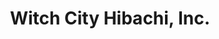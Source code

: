 ---
layout: place
title: "Witch City Hibachi, Inc."
permalink: /massachusetts/salem/witch-city-hibachi-inc.html
stateAbbr: MA
stateName: Massachusetts
cityName: Salem
seo:
  name: "Witch City Hibachi, Inc."
  type: Restaurant
  links: https://www.witchcityhibachi.com/
description: "Witch City Hibachi, Inc. serves delicious sushi in Salem, Massachusetts. Try fresh Japanese dishes for a great dining experience. Available for takeout, delivery, lunch, and dinner."
place_id: ChIJ4diJ25gV44kRpRKwwN04iyE
photos:
  - name: >-
      places/ChIJ4diJ25gV44kRpRKwwN04iyE/photos/AeeoHcKjNBpG_ErZRUJmTuoGbVUi6a2gpVgG0ePYl4ecHDzIYPo16nguFpOSwPmb_5iSJiJEi9u5QRk87-eS3ldYdBF8k3djHaqhEjkoX4I2YK6QtoriLPAl3Et3kqCiY4QWd-Uhq1brHPPrDbqP83ehqUPQCZ_5B5OuUTcOst_U-k4EI2Qkni7qjMwt5yLiFoqaRbVrUI7M0sv4TAhlRz_eQQwP-OYhRR6p7-GPlztxiro-s3kgiYo5MEH0Te-_VnHU_Pb0patplx_6RgJeyfxLs5WMJeeFm9suq0_M6GuO-bHYh-3XUg1O5-slhJXOGONGHK91A9JWQfy-vVdpJ0Rd2diQ6J8W8OcOgTPu2UcW0qhhz6TrlpO-AlapUG5lkBhzfsRzrNL07VFwKrWI5FJwKYz0c8aEqj5BYGest2K-5kqwEQ
    widthPx: 2384
    heightPx: 2715
    authorAttributions:
      - displayName: Monica R
        uri: https://maps.google.com/maps/contrib/111404016483857053774
        photoUri: >-
          https://lh3.googleusercontent.com/a/ACg8ocJLYITKu8kjPs4GrNuxgqouGR2Va9BYKfhfzXmk-yd7fFtIM-c=s100-p-k-no-mo
    flagContentUri: >-
      https://www.google.com/local/imagery/report/?cb_client=maps_api_places.places_api&image_key=!1e10!2sCIHM0ogKEICAgICpyYP8dg&hl=en-US
    googleMapsUri: >-
      https://www.google.com/maps/place//data=!3m4!1e2!3m2!1sCIHM0ogKEICAgICpyYP8dg!2e10!4m2!3m1!1s0x89e31598db89d8e1:0x218b38ddc0b012a5
  - name: >-
      places/ChIJ4diJ25gV44kRpRKwwN04iyE/photos/AeeoHcKP5Xu9lZnc7A6MbRbD93PkfhvfZOsSLGVV_KWRZK8pQ6nmmhBrLNpozAackOd2K9LL0-NW6N1aHLXGJr_V0pTr7sVr52fC2SCA--KMXcTpZmIt8al-_mka7e9E1_jYxYjQ6SL2X-_8VIq7NDRekM1-LQ7DfJT02WPCAlUvQhiIvspWNx5fgZskbX6xJzPE0e5iauMdSQWBlCz7JQz8_D_yEcGAvMvbpygvGwj8tqAZULWO4R5K0Swj9bxtNeRzfr_Qv_xc66gwFF7_QmFpZKyoKPzz18pFsj95HxB_qWitoA9_Rk0jhhb6C92R5ZsBhqan-LfSbwxd4zF8ukqtlCduCtA0zdd8LLyV25PIaJG_CMRGoM8h14q3qGtMaZz_Iec2MHMPfWiDNz9Tur1VL9XzCkiiq_ciYbFLlNsxP2IuQrEg
    widthPx: 3024
    heightPx: 3024
    authorAttributions:
      - displayName: Lee Bee
        uri: https://maps.google.com/maps/contrib/110397648956016863152
        photoUri: >-
          https://lh3.googleusercontent.com/a-/ALV-UjXLAyu_gg2XMHABhHKO-JBzZ_JODG-YYoBkrqYCWtJ0oLFomvs5=s100-p-k-no-mo
    flagContentUri: >-
      https://www.google.com/local/imagery/report/?cb_client=maps_api_places.places_api&image_key=!1e10!2sCIHM0ogKEICAgIC298mTmwE&hl=en-US
    googleMapsUri: >-
      https://www.google.com/maps/place//data=!3m4!1e2!3m2!1sCIHM0ogKEICAgIC298mTmwE!2e10!4m2!3m1!1s0x89e31598db89d8e1:0x218b38ddc0b012a5
  - name: >-
      places/ChIJ4diJ25gV44kRpRKwwN04iyE/photos/AeeoHcLV-4lPMQHJb75zKmSzGR7Gybm3Q2TKmVdO3AZJTyzNNPv-s91_8sh--KszazOmRESaxAG_gmMlFgLVgUMOQ32hSkxBRmfB5dqToxFWlH9rbRF7uLm5xTtNZ9g-LrY4f_k8EToyTylZO9bcANEzDuqiyJByS5KIy2v1dKq5kS0pBBJ4GDkXG0QglfQ2_4TDZz2r8eZvc3_F5MxRXmZ3djS-Q2IXA9TFxNuX3WAfZKtUzNumO4gNF59BgFweO5cknQZ8pOO13Cfw9BvrMjRxmLbgm4pcSkbbeoI9H0AZ0s0KgKYEfdCi-FUkMrn_-bHBDYoQQuvvxzvNJ1gv2kvR4xc7Eg4yCYkY2ofbwDY3tawvzeQ3GPJVs5cIYF8KsZsv58pJde1LsP21KACrdXzdh2MZwtUDIN9Ngf7YalOirPMJnTtW
    widthPx: 3024
    heightPx: 4032
    authorAttributions:
      - displayName: Torii Lankford
        uri: https://maps.google.com/maps/contrib/112237823423173494676
        photoUri: >-
          https://lh3.googleusercontent.com/a-/ALV-UjUFvouOxDs9lM9-w3j8OXSWXaOJCreZXpV-kU_ADQqn_04nTLnL=s100-p-k-no-mo
    flagContentUri: >-
      https://www.google.com/local/imagery/report/?cb_client=maps_api_places.places_api&image_key=!1e10!2sCIHM0ogKEICAgIC3oMHC6AE&hl=en-US
    googleMapsUri: >-
      https://www.google.com/maps/place//data=!3m4!1e2!3m2!1sCIHM0ogKEICAgIC3oMHC6AE!2e10!4m2!3m1!1s0x89e31598db89d8e1:0x218b38ddc0b012a5
  - name: >-
      places/ChIJ4diJ25gV44kRpRKwwN04iyE/photos/AeeoHcJAFcAfhI2jk2FJIPFcUx91ON7w47iHH7AfX9vykU5chQbxeC3_4njxDaP0j585ZMflafCv7B680lokf56zg3skocPzxwiQLBhi0QT7JLILH3djPDGQmWiQVVGI5zClJuhBjKFlCxE0JqlpoFXEG5cxj_XxacmGBGyivGezXZkqDTvb0ClRgmda9IFbOZ9ZL6ljF9mT4-M7maE-777NrK8fGH69eJOtcDOedI3uvzcYQTBmWQBucKLzl1oBVHthwvycrRVKqlQCTrIXU_HVZ2Uvg5AUCrRhE28dTUfPlGOUVicjYPQYVNvPJlOI4lpEOH1EH52JFB8KKv-SO0W824yp1eXob7I5_IDcmjnP82bGbdGdCTaAr_yKRFd1PR74CFz-NGtgkK39PDw6TbnMtbopbVLdk7mOEMeV_m6_22-WWYI
    widthPx: 3024
    heightPx: 4032
    authorAttributions:
      - displayName: Dea Hoxha
        uri: https://maps.google.com/maps/contrib/113395644007634059867
        photoUri: >-
          https://lh3.googleusercontent.com/a-/ALV-UjV2veG_6pTEQbjrfGj40hSd71rQdP9pDp_dVpOItCDl8Lr2bDfk=s100-p-k-no-mo
    flagContentUri: >-
      https://www.google.com/local/imagery/report/?cb_client=maps_api_places.places_api&image_key=!1e10!2sCIHM0ogKEICAgMCgwKzRhwE&hl=en-US
    googleMapsUri: >-
      https://www.google.com/maps/place//data=!3m4!1e2!3m2!1sCIHM0ogKEICAgMCgwKzRhwE!2e10!4m2!3m1!1s0x89e31598db89d8e1:0x218b38ddc0b012a5
  - name: >-
      places/ChIJ4diJ25gV44kRpRKwwN04iyE/photos/AeeoHcJ9lbJVhZbbuBwrh_EmSAH5Rt-65xI7pxr2cfS76ZSRs7vqp80tPX_zF638T33pDVPjrsBgDGjKG_FxQ9YMcQNGDOmqtmdHi3CR97VNcWjtjgZWeXeHBwCEgeWo9yKdb0sU28Q2jjBHTTb15R4q5Wt_2xPdEjyjLwqzrTyUrF3_cY8s62h6u1rjQBurKsAyD7fbzOw6t12e0woLY-MOlpjYfdSCK5DAyG_4wS1BV8mR0LKCkiemOBJs3wBWMdDLQ6rYen9AMlZi4PurfChv3nBE4vY5ZuJv5uDM9eMJWCzUpZ-8-4BDqlam0BF0LyoAPBqhPfPV_zyf-Tz6OWepwtJp64x8MKySRXO56huthrR74GseahWUZePgmHqho76-WmuC2z06NyJ5vWJ6NbVhSaJwgS6YEWVyPjq01r5Q2_hy7-QA
    widthPx: 2252
    heightPx: 4000
    authorAttributions:
      - displayName: Blig Bal
        uri: https://maps.google.com/maps/contrib/117081909565825011025
        photoUri: >-
          https://lh3.googleusercontent.com/a-/ALV-UjUOW5D6IPn7MtA7hKxQuRp7Os5rc0fat0p7vTZskfK5NEB1lvPCwA=s100-p-k-no-mo
    flagContentUri: >-
      https://www.google.com/local/imagery/report/?cb_client=maps_api_places.places_api&image_key=!1e10!2sCIHM0ogKEICAgIDn06zlpwE&hl=en-US
    googleMapsUri: >-
      https://www.google.com/maps/place//data=!3m4!1e2!3m2!1sCIHM0ogKEICAgIDn06zlpwE!2e10!4m2!3m1!1s0x89e31598db89d8e1:0x218b38ddc0b012a5
  - name: >-
      places/ChIJ4diJ25gV44kRpRKwwN04iyE/photos/AeeoHcL7gS5BstBQemk3rZio5C1o_EwIloWKF1nNfF1BXkkmVfYKrsMYQ_Kq4gflCKfZA0EwEkjVtdBQTZBPK7FxohfFNouYDqO4-B1Pcn3PYucofUdUgjPCIeaWUfp7uWgz_EbE8v1NNJoyFEORXn_ILToE86TCYjkxF-hpTPSHfXiioIvsjvWrIPcosjU-Ys2HiGZYZX2nBzTxbEH0qLOB-iJi2NwkYdJfwslHvPO_ECyBEG9XNfqDAHlw4ZRhCcq-2D1FqksOK1O5O4O-kqLqVYwRLM5T1o-PECalSEvWnJmQd321KYTJsKZBWaP4MwPIKLuj_v28uACt2_gSzysB9Tdc6XS7crQqT50THhEtz-8LBn5PscYKojHbaPXl3ImlP1HSjD3tNsnN7gemv6Ko7yeUpQXELK49PRNfdZ-aMM-_rOpl
    widthPx: 4032
    heightPx: 3024
    authorAttributions:
      - displayName: Trish Treacy
        uri: https://maps.google.com/maps/contrib/106309326270373324286
        photoUri: >-
          https://lh3.googleusercontent.com/a-/ALV-UjWhkAN8SZe9Bdy-tcfHcsUshqi2sWPRZ5UWkgfVspaxtEphvijFHQ=s100-p-k-no-mo
    flagContentUri: >-
      https://www.google.com/local/imagery/report/?cb_client=maps_api_places.places_api&image_key=!1e10!2sCIHM0ogKEICAgICfn9CdzQE&hl=en-US
    googleMapsUri: >-
      https://www.google.com/maps/place//data=!3m4!1e2!3m2!1sCIHM0ogKEICAgICfn9CdzQE!2e10!4m2!3m1!1s0x89e31598db89d8e1:0x218b38ddc0b012a5
  - name: >-
      places/ChIJ4diJ25gV44kRpRKwwN04iyE/photos/AeeoHcJ2WipeEXhN-WbQkv9qRc1BLOfx4C85bF6mQwf9ZByE-g1Tx51pr4bjwpDNLOem8rluJ02K138XZeSTbRUw9NbjhtsPfrUCeQLVywqi1Ce-c6O8PGZEPexNHAMHZzyDPk8VafUyAq6zqZdCo9btA7w6KlC2I0zaWZgtpsvBICOYQuxWwLwF1nRwewfNtj-D6jUsa4CnMKHAazXWuvYhDKFB73Q4Adoq3ebnLEmJPoH1lvcZfpT9M6Ua3zPxPmIt1rEk6s7LInpcfWfKbgx96Gq85C3iCGy1tWSHN4mPYFLpg0bKOgeqmqdfl7g86M_nTJLNY7rkZja621EqbeG7sIhpLU_3U_Y8fym7pnhOQRu6nibF8uViQB1VWC7TVzv8lWr7QRsHVa9KcKQX2cSUoqclh6F8IGBVNxfgElsU3m8gMfw
    widthPx: 3072
    heightPx: 4080
    authorAttributions:
      - displayName: Kristine Donatelli
        uri: https://maps.google.com/maps/contrib/105390482902000259343
        photoUri: >-
          https://lh3.googleusercontent.com/a-/ALV-UjWLlb6fFEtE3aMn_ArjdRuy2iwX4Zc86KXli1CraMsaBqsDk74R=s100-p-k-no-mo
    flagContentUri: >-
      https://www.google.com/local/imagery/report/?cb_client=maps_api_places.places_api&image_key=!1e10!2sCIHM0ogKEICAgIC-kqD2hAE&hl=en-US
    googleMapsUri: >-
      https://www.google.com/maps/place//data=!3m4!1e2!3m2!1sCIHM0ogKEICAgIC-kqD2hAE!2e10!4m2!3m1!1s0x89e31598db89d8e1:0x218b38ddc0b012a5
  - name: >-
      places/ChIJ4diJ25gV44kRpRKwwN04iyE/photos/AeeoHcI3vZMk_mY8ixBlbFzk7g_d1A9hwtpkTNLxTSQsnH9otU741cykA_E-21XmLz03b0gIYdn9JN1q25Z4utz_L2OVclhVnls4WjVtegFD5hMABhg6-xvrG2fYGq3RgXSoSACCobV9WN0jo-rl0CHz319M1EpGBR_2UosVy6hR7wimSMCjzhnXl3ZihvqIluThkwhWQmQz81e_MbAhz2Pjh58GazuNjKKA36Jj-p_zVVv5sQcyd7bltg3nIfQbjGFdoJatykBzrMg8LFu5PvsapUZcQVP6vKmdVxPNhCR7QMLGN2JmP1qYp8UwCze9Jwa4cZAVT_m5IkADqlketqSvUFYz5RliDqw_NrcgIT9UHO6deuSCtvwOa3_alfdKaTkk_5V1AzMcjs3KEVkffl8UFzP2xoXv51IRfscGZXTc81nHkw
    widthPx: 4032
    heightPx: 3024
    authorAttributions:
      - displayName: Robert Oprzedek
        uri: https://maps.google.com/maps/contrib/104077993970064332836
        photoUri: >-
          https://lh3.googleusercontent.com/a/ACg8ocKZfI3r_jr56fvWy_UMZM6tEnuBwOENGN5wARUWb7ZX1s2q7w=s100-p-k-no-mo
    flagContentUri: >-
      https://www.google.com/local/imagery/report/?cb_client=maps_api_places.places_api&image_key=!1e10!2sCIHM0ogKEICAgMCglrmULw&hl=en-US
    googleMapsUri: >-
      https://www.google.com/maps/place//data=!3m4!1e2!3m2!1sCIHM0ogKEICAgMCglrmULw!2e10!4m2!3m1!1s0x89e31598db89d8e1:0x218b38ddc0b012a5
  - name: >-
      places/ChIJ4diJ25gV44kRpRKwwN04iyE/photos/AeeoHcLI0uHH6BYv2wHHZhNC5Xfp4QAxd-TAQN0S-6T8Hgxr5tPbHp50POoFTAGic88KKtrunyvwbI_k4-_IyYI3dCvBGqgZbH6ZHttZOAghYoT-yd1hWJORLrgU94bMxfutoq355q9nJIqARA0ZRaHvqSFgqgMNnCpIHIWEuP3cPp1xnVr9aYIkM_iW6Z0LeyU3Beexm-EBUoyQb-z0jXAfEW0BUYJYPGi0SSc34KFbal11Bhp2hSaOrgkEHEFyjxTKPGQOsYWi0RzfM0OJ5wJkzb_6Thc7e4c8djAovEXYSWPexsa4YVLPASl3igLWCEtKKMnvzFVRKODLUJtBwpAX5pUVhdGxP4osRxpr93VqKioDKX0u4AGkzJ7okJ5hOi9v8aQ4sko7yABryo83B9Zb_7BDrpprltpVuoHKmtsnESq2OA
    widthPx: 4032
    heightPx: 2268
    authorAttributions:
      - displayName: KayBee
        uri: https://maps.google.com/maps/contrib/115197038820745715530
        photoUri: >-
          https://lh3.googleusercontent.com/a/ACg8ocI-xWTjN9zL75vOpBvs-oYnedIlVa6hYbJ9KET87tUe6uwrbA=s100-p-k-no-mo
    flagContentUri: >-
      https://www.google.com/local/imagery/report/?cb_client=maps_api_places.places_api&image_key=!1e10!2sCIHM0ogKEICAgIC3x_bdNA&hl=en-US
    googleMapsUri: >-
      https://www.google.com/maps/place//data=!3m4!1e2!3m2!1sCIHM0ogKEICAgIC3x_bdNA!2e10!4m2!3m1!1s0x89e31598db89d8e1:0x218b38ddc0b012a5
  - name: >-
      places/ChIJ4diJ25gV44kRpRKwwN04iyE/photos/AeeoHcJ8gxCK4K-3Ri9sC-8MRJ6tQB2gKrb5RwL0qyXATKu3JY7CDSpntBHcJ4iEnKhoWX7k6YO84Jo216Od0apVMnxf_LE0is9zAWeDZ29fWSePvT3mmYowoUQKtrOhIQo5orHNfzpIuNcS6WaoWPuG27oExd8Mp74Gda7IVGmtOko5CrEApszzd2M_IwV5FT2DpJlWwpSwAo1cKDNqHt7OlnfCGcW_cXcS5bBqBMUtJ5PHo6Vm-YGPV4l3Km-ky4BfI0n5vVdGZmlsW0hF6QXzczEhIKSUh1beWyPb7xE7eOpcn_x7BuT1foEH-x6x8voYITELU8wYGMgDBz6BTAkhzg-JIOW17trZSft9OdihFBLEJYCuVkE9dkaoVuEZSf3TQAz1lVv7NnOGG2ByxyD85mlhyWInsehTlDzK2_MMwb8
    widthPx: 4032
    heightPx: 3024
    authorAttributions:
      - displayName: M Chbair
        uri: https://maps.google.com/maps/contrib/110827721162522980565
        photoUri: >-
          https://lh3.googleusercontent.com/a-/ALV-UjWTFIW-cDpungNPVK5L4gxz4USz8Rv86QKJCHA8YFpj-8_4wR84=s100-p-k-no-mo
    flagContentUri: >-
      https://www.google.com/local/imagery/report/?cb_client=maps_api_places.places_api&image_key=!1e10!2sCIHM0ogKEICAgICF8cHjKA&hl=en-US
    googleMapsUri: >-
      https://www.google.com/maps/place//data=!3m4!1e2!3m2!1sCIHM0ogKEICAgICF8cHjKA!2e10!4m2!3m1!1s0x89e31598db89d8e1:0x218b38ddc0b012a5
address: 94 Lafayette St, Salem, MA 01970, USA
street: 94 Lafayette St
city: Salem
state: MA
zip: '01970'
country: USA
neighborhood: null
latitude: '42.518398'
longitude: '-70.893389'
accessibility_options:
  wheelchairAccessibleParking: true
  wheelchairAccessibleEntrance: true
  wheelchairAccessibleRestroom: true
  wheelchairAccessibleSeating: true
business_status: OPERATIONAL
name: Witch City Hibachi, Inc.
google_maps_links:
  directionsUri: >-
    https://www.google.com/maps/dir//''/data=!4m7!4m6!1m1!4e2!1m2!1m1!1s0x89e31598db89d8e1:0x218b38ddc0b012a5!3e0
  placeUri: https://maps.google.com/?cid=2417088150086095525
  writeAReviewUri: >-
    https://www.google.com/maps/place//data=!4m3!3m2!1s0x89e31598db89d8e1:0x218b38ddc0b012a5!12e1
  reviewsUri: >-
    https://www.google.com/maps/place//data=!4m4!3m3!1s0x89e31598db89d8e1:0x218b38ddc0b012a5!9m1!1b1
  photosUri: >-
    https://www.google.com/maps/place//data=!4m3!3m2!1s0x89e31598db89d8e1:0x218b38ddc0b012a5!10e5
primary_type: Japanese Restaurant
opening_hours:
  regular: null
  current: null
secondary_opening_hours:
  regular:
    weekdayDescriptions: null
    type: null
  current:
    weekdayDescriptions: null
    type: null
phone: (978) 594-0832
price_level: PRICE_LEVEL_MODERATE
price_range: $20 &ndash; $30
rating: '4.5'
rating_count: 0
website: https://www.witchcityhibachi.com/
reviews:
  - name: >-
      places/ChIJ4diJ25gV44kRpRKwwN04iyE/reviews/ChdDSUhNMG9nS0VJQ0FnSUMzeF9iZDVBRRAB
    relativePublishTimeDescription: 5 months ago
    rating: 5
    text:
      text: >-
        Witch City Hibachi was a great find. So much on the menu, that I can’t
        wait to come back! Service was really good. Food surpassed our
        expectations; so did the martinis. You can order hibachi items without
        needing to go thru the whole teppanyaki presentation. Our hibachi
        entrees came with soup & salad. Steak & shrimp were excellent. Chicken
        was a bit small & a bit tough. Sauces were so good. Only disappointment
        was the “crab stick” use in the sushi. Ruins it for me, as real crab is
        what I want in sushi.
      languageCode: en
    originalText:
      text: >-
        Witch City Hibachi was a great find. So much on the menu, that I can’t
        wait to come back! Service was really good. Food surpassed our
        expectations; so did the martinis. You can order hibachi items without
        needing to go thru the whole teppanyaki presentation. Our hibachi
        entrees came with soup & salad. Steak & shrimp were excellent. Chicken
        was a bit small & a bit tough. Sauces were so good. Only disappointment
        was the “crab stick” use in the sushi. Ruins it for me, as real crab is
        what I want in sushi.
      languageCode: en
    authorAttribution:
      displayName: KayBee
      uri: https://www.google.com/maps/contrib/115197038820745715530/reviews
      photoUri: >-
        https://lh3.googleusercontent.com/a/ACg8ocI-xWTjN9zL75vOpBvs-oYnedIlVa6hYbJ9KET87tUe6uwrbA=s128-c0x00000000-cc-rp-mo-ba3
    publishTime: '2024-11-09T21:07:15.137773Z'
    flagContentUri: >-
      https://www.google.com/local/review/rap/report?postId=ChdDSUhNMG9nS0VJQ0FnSUMzeF9iZDVBRRAB&d=17924085&t=1
    googleMapsUri: >-
      https://www.google.com/maps/reviews/data=!4m6!14m5!1m4!2m3!1sChdDSUhNMG9nS0VJQ0FnSUMzeF9iZDVBRRAB!2m1!1s0x89e31598db89d8e1:0x218b38ddc0b012a5
  - name: >-
      places/ChIJ4diJ25gV44kRpRKwwN04iyE/reviews/ChZDSUhNMG9nS0VJQ0FnSUNYX2JuQ0tBEAE
    relativePublishTimeDescription: 5 months ago
    rating: 5
    text:
      text: >-
        Wow!  Best hibachi I have ever had.   Generous portions, cooked to
        perfection.  The salad dressing is also amazing.  I love hibachi, and to
        date this the is best I have had…yes much better than Benihana.  
        Another perk while visiting Salem in October, there wasn’t a line at
        lunch.  Easily walkable.  The people were friendly and the restaurant
        was very clean.   Top notch service.  We will be back for sure.  Be sure
        to give this place a try.
      languageCode: en
    originalText:
      text: >-
        Wow!  Best hibachi I have ever had.   Generous portions, cooked to
        perfection.  The salad dressing is also amazing.  I love hibachi, and to
        date this the is best I have had…yes much better than Benihana.  
        Another perk while visiting Salem in October, there wasn’t a line at
        lunch.  Easily walkable.  The people were friendly and the restaurant
        was very clean.   Top notch service.  We will be back for sure.  Be sure
        to give this place a try.
      languageCode: en
    authorAttribution:
      displayName: Nick Howell
      uri: https://www.google.com/maps/contrib/101856553919777549635/reviews
      photoUri: >-
        https://lh3.googleusercontent.com/a-/ALV-UjVLlTggcZGg6mxBLtrywWBc8qsbpBO7eQ0pVc6VXoi9CmGmh-8=s128-c0x00000000-cc-rp-mo-ba3
    publishTime: '2024-10-19T19:23:57.299502Z'
    flagContentUri: >-
      https://www.google.com/local/review/rap/report?postId=ChZDSUhNMG9nS0VJQ0FnSUNYX2JuQ0tBEAE&d=17924085&t=1
    googleMapsUri: >-
      https://www.google.com/maps/reviews/data=!4m6!14m5!1m4!2m3!1sChZDSUhNMG9nS0VJQ0FnSUNYX2JuQ0tBEAE!2m1!1s0x89e31598db89d8e1:0x218b38ddc0b012a5
  - name: >-
      places/ChIJ4diJ25gV44kRpRKwwN04iyE/reviews/ChZDSUhNMG9nS0VJQ0FnSUMzb01HQ0RREAE
    relativePublishTimeDescription: 5 months ago
    rating: 5
    text:
      text: >-
        We went Halloween night and was immediately sat without issues. Very
        good food! Salad, soup, tuna and avocado roll, and shrimp/steak hibachi
        was delicious. The Brussels sprouts were to die for. Drinks were
        incredible. Definitely recommend for something off the beaten path
      languageCode: en
    originalText:
      text: >-
        We went Halloween night and was immediately sat without issues. Very
        good food! Salad, soup, tuna and avocado roll, and shrimp/steak hibachi
        was delicious. The Brussels sprouts were to die for. Drinks were
        incredible. Definitely recommend for something off the beaten path
      languageCode: en
    authorAttribution:
      displayName: Torii Lankford
      uri: https://www.google.com/maps/contrib/112237823423173494676/reviews
      photoUri: >-
        https://lh3.googleusercontent.com/a-/ALV-UjUFvouOxDs9lM9-w3j8OXSWXaOJCreZXpV-kU_ADQqn_04nTLnL=s128-c0x00000000-cc-rp-mo-ba2
    publishTime: '2024-11-01T20:00:02.112596Z'
    flagContentUri: >-
      https://www.google.com/local/review/rap/report?postId=ChZDSUhNMG9nS0VJQ0FnSUMzb01HQ0RREAE&d=17924085&t=1
    googleMapsUri: >-
      https://www.google.com/maps/reviews/data=!4m6!14m5!1m4!2m3!1sChZDSUhNMG9nS0VJQ0FnSUMzb01HQ0RREAE!2m1!1s0x89e31598db89d8e1:0x218b38ddc0b012a5
  - name: >-
      places/ChIJ4diJ25gV44kRpRKwwN04iyE/reviews/ChZDSUhNMG9nS0VJQ0FnSURYMWNtMENREAE
    relativePublishTimeDescription: 5 months ago
    rating: 5
    text:
      text: >-
        Both my husband and I ordered the filet and shrimp hibachi meal. Both
        proteins were very good taste wise! The shrimp was our favorite!! The
        portions were good sized and the salad and soup that came with it were
        great. I’ll miss this place when I go home!
      languageCode: en
    originalText:
      text: >-
        Both my husband and I ordered the filet and shrimp hibachi meal. Both
        proteins were very good taste wise! The shrimp was our favorite!! The
        portions were good sized and the salad and soup that came with it were
        great. I’ll miss this place when I go home!
      languageCode: en
    authorAttribution:
      displayName: Tatyana Acree
      uri: https://www.google.com/maps/contrib/106259336330188494565/reviews
      photoUri: >-
        https://lh3.googleusercontent.com/a-/ALV-UjUo-QWO-lpGftfZdjInAgDN-Gq7qFRvDOBQ4RMK5K_LiD6jvccp=s128-c0x00000000-cc-rp-mo
    publishTime: '2024-10-29T21:05:52.149934Z'
    flagContentUri: >-
      https://www.google.com/local/review/rap/report?postId=ChZDSUhNMG9nS0VJQ0FnSURYMWNtMENREAE&d=17924085&t=1
    googleMapsUri: >-
      https://www.google.com/maps/reviews/data=!4m6!14m5!1m4!2m3!1sChZDSUhNMG9nS0VJQ0FnSURYMWNtMENREAE!2m1!1s0x89e31598db89d8e1:0x218b38ddc0b012a5
  - name: >-
      places/ChIJ4diJ25gV44kRpRKwwN04iyE/reviews/ChdDSUhNMG9nS0VJQ0FnSUN2bHRtd2dRRRAB
    relativePublishTimeDescription: 4 months ago
    rating: 1
    text:
      text: >-
        We order from this place very often, the food is delicious,  always
        everything fresh and good! The delivery os very prompt , really enjoy
        it! I gave 3 stars only because last time we ordered food for delivery
        and we were very suspicious of the holes were on some of the food
        containers. Not on all of them but the few. To me it looked like rodent
        bites , I called the restaurant and explained we could not eat the food
        in those containers because the holes look suspicious, the lady on the
        phone told me that they make the holes on purpose if food is too hot. I
        asked her to please if they could replace the food for us she said well
        it all safe and eatable. To me it is not. Sorry, I think if customer
        doesn't feel safe to eat something at the restaurant because it looks
        suspicious restaurant should just replace it. It the food we are talking
        about,  not some kind a toy or material i am asking about. Really was
        upset over it, we throw away the food and 3 containers with the holes in
        it, after paying over $200.00 for the delivery order. It is not right.
      languageCode: en
    originalText:
      text: >-
        We order from this place very often, the food is delicious,  always
        everything fresh and good! The delivery os very prompt , really enjoy
        it! I gave 3 stars only because last time we ordered food for delivery
        and we were very suspicious of the holes were on some of the food
        containers. Not on all of them but the few. To me it looked like rodent
        bites , I called the restaurant and explained we could not eat the food
        in those containers because the holes look suspicious, the lady on the
        phone told me that they make the holes on purpose if food is too hot. I
        asked her to please if they could replace the food for us she said well
        it all safe and eatable. To me it is not. Sorry, I think if customer
        doesn't feel safe to eat something at the restaurant because it looks
        suspicious restaurant should just replace it. It the food we are talking
        about,  not some kind a toy or material i am asking about. Really was
        upset over it, we throw away the food and 3 containers with the holes in
        it, after paying over $200.00 for the delivery order. It is not right.
      languageCode: en
    authorAttribution:
      displayName: Fair Price Services
      uri: https://www.google.com/maps/contrib/105753410998744816078/reviews
      photoUri: >-
        https://lh3.googleusercontent.com/a/ACg8ocJ-hCc7iNQnDK50BBzn1YimFApUpUuWzHPrnSr7GoUO51epQA=s128-c0x00000000-cc-rp-mo
    publishTime: '2024-12-10T18:02:14.092374Z'
    flagContentUri: >-
      https://www.google.com/local/review/rap/report?postId=ChdDSUhNMG9nS0VJQ0FnSUN2bHRtd2dRRRAB&d=17924085&t=1
    googleMapsUri: >-
      https://www.google.com/maps/reviews/data=!4m6!14m5!1m4!2m3!1sChdDSUhNMG9nS0VJQ0FnSUN2bHRtd2dRRRAB!2m1!1s0x89e31598db89d8e1:0x218b38ddc0b012a5
parking_options:
  freeStreetParking: true
  paidStreetParking: true
payment_options:
  acceptsCreditCards: true
  acceptsDebitCards: true
  acceptsCashOnly: false
  acceptsNfc: true
allow_dogs: null
curbside_pickup: null
delivery: true
dine_in: true
good_for_children: true
good_for_groups: true
good_for_sports: null
live_music: false
menu_for_children: true
outdoor_seating: null
reservable: true
restroom: true
serves_beer: true
serves_breakfast: null
serves_brunch: null
serves_cocktails: true
serves_coffee: null
serves_dinner: true
serves_dessert: true
serves_lunch: true
serves_vegetarian_food: true
serves_wine: true
takeout: true
update_category: essentials
summary: null

---